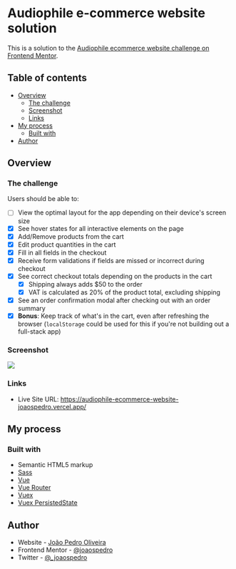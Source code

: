 # Audiophile e-commerce website solution

This is a solution to the [Audiophile ecommerce website challenge on Frontend Mentor](https://frontendmentor.io/challenges/audiophile-ecommerce-website-C8cuSd_wx/).

## Table of contents

- [Overview](#overview)
  - [The challenge](#the-challenge)
  - [Screenshot](#screenshot)
  - [Links](#links)
- [My process](#my-process)
  - [Built with](#built-with)
- [Author](#author)

## Overview

### The challenge

Users should be able to:

- [ ] View the optimal layout for the app depending on their device's screen size
- [x] See hover states for all interactive elements on the page
- [x] Add/Remove products from the cart
- [x] Edit product quantities in the cart
- [x] Fill in all fields in the checkout
- [x] Receive form validations if fields are missed or incorrect during checkout
- [x] See correct checkout totals depending on the products in the cart
  - [x] Shipping always adds $50 to the order
  - [x] VAT is calculated as 20% of the product total, excluding shipping
- [x] See an order confirmation modal after checking out with an order summary
- [x] **Bonus**: Keep track of what's in the cart, even after refreshing the browser (`localStorage` could be used for this if you're not building out a full-stack app)

### Screenshot

![](https://i.imgur.com/fl1wNeS.png)

### Links

- Live Site URL: https://audiophile-ecommerce-website-joaospedro.vercel.app/

## My process

### Built with

- Semantic HTML5 markup
- [Sass](https://sass-lang.com/)
- [Vue](https://vuejs.org/)
- [Vue Router](https://router.vuejs.org/)
- [Vuex](https://vuex.vuejs.org/)
- [Vuex PersistedState](https://github.com/robinvdvleuten/vuex-persistedstate)

## Author

- Website - [João Pedro Oliveira](https://joaospedro.me)
- Frontend Mentor - [@joaospedro](https://www.frontendmentor.io/profile/joaospedro)
- Twitter - [@_joaospedro](https://www.twitter.com/_joaospedro)
